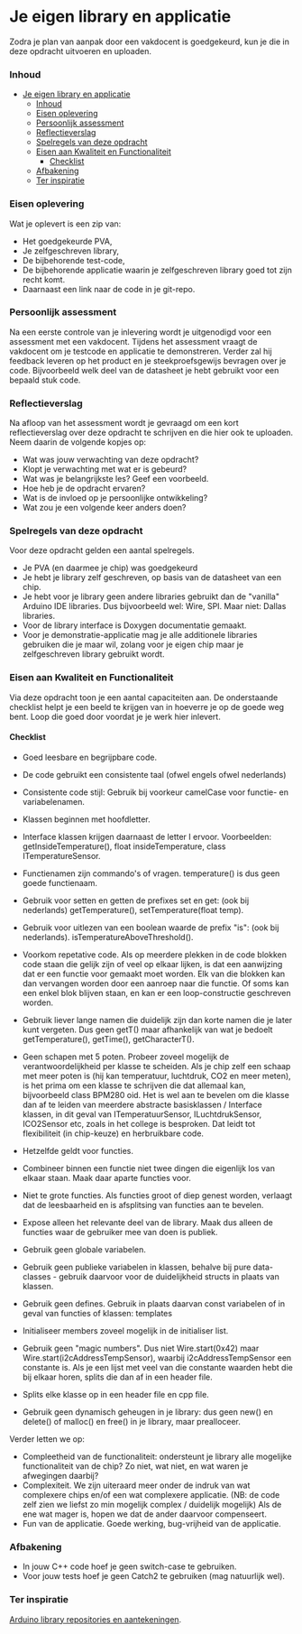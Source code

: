 # Je eigen library en applicatie
Zodra je plan van aanpak door een vakdocent is goedgekeurd, kun je die in deze opdracht uitvoeren en uploaden.

### Inhoud[](toc-id)
- [Je eigen library en applicatie](#je-eigen-library-en-applicatie)
    - [Inhoud](#inhoud)
    - [Eisen oplevering](#eisen-oplevering)
    - [Persoonlijk assessment](#persoonlijk-assessment)
    - [Reflectieverslag](#reflectieverslag)
    - [Spelregels van deze opdracht](#spelregels-van-deze-opdracht)
    - [Eisen aan Kwaliteit en Functionaliteit](#eisen-aan-kwaliteit-en-functionaliteit)
      - [Checklist](#checklist)
    - [Afbakening](#afbakening)
    - [Ter inspiratie](#ter-inspiratie)


### Eisen oplevering
Wat je oplevert is een zip van:
- Het goedgekeurde PVA,
- Je zelfgeschreven library,
- De bijbehorende test-code,
- De bijbehorende applicatie waarin je zelfgeschreven library goed tot zijn recht komt.
- Daarnaast een link naar de code in je git-repo.

### Persoonlijk assessment
Na een eerste controle van je inlevering wordt je uitgenodigd voor een assessment met een vakdocent. Tijdens het assessment vraagt de vakdocent om je testcode en applicatie te demonstreren. Verder zal hij feedback leveren op het product en je steekproefsgewijs bevragen over je code. Bijvoorbeeld welk deel van de datasheet je hebt gebruikt voor een bepaald stuk code. 

### Reflectieverslag
Na afloop van het assessment wordt je gevraagd om een kort reflectieverslag over deze opdracht te schrijven en die hier ook te uploaden.
Neem daarin de volgende kopjes op:

- Wat was jouw verwachting van deze opdracht?
- Klopt je verwachting met wat er is gebeurd?
- Wat was je belangrijkste les? Geef een voorbeeld.
- Hoe heb je de opdracht ervaren?
- Wat is de invloed op je persoonlijke ontwikkeling?
- Wat zou je een volgende keer anders doen?

### Spelregels van deze opdracht
Voor deze opdracht gelden een aantal spelregels.

- Je PVA (en daarmee je chip) was goedgekeurd
- Je hebt je library zelf geschreven, op basis van de datasheet van een chip.
- Je hebt voor je library geen andere libraries gebruikt dan de "vanilla" Arduino IDE libraries.
Dus bijvoorbeeld wel: Wire, SPI. Maar niet: Dallas libraries.
- Voor de library interface is Doxygen documentatie gemaakt.
- Voor je demonstratie-applicatie mag je alle additionele libraries gebruiken die je maar wil, zolang 
voor je eigen chip maar je zelfgeschreven library gebruikt wordt.

### Eisen aan Kwaliteit en Functionaliteit
Via deze opdracht toon je een aantal capaciteiten aan. De onderstaande checklist helpt je een beeld te krijgen van in hoeverre je op de goede weg bent. Loop die goed door voordat je je werk hier inlevert. 

#### Checklist
- Goed leesbare en begrijpbare code.
- De code gebruikt een consistente taal (ofwel engels ofwel nederlands)

- Consistente code stijl: Gebruik bij voorkeur camelCase voor functie- en variabelenamen.
- Klassen beginnen met hoofdletter.
- Interface klassen krijgen daarnaast de letter I ervoor.
Voorbeelden: getInsideTemperature(), float insideTemperature, class ITemperatureSensor.
- Functienamen zijn commando's of vragen. temperature() is dus geen goede functienaam.
- Gebruik voor setten en getten de prefixes set en get: (ook bij nederlands) getTemperature(), setTemperature(float temp).
- Gebruik voor uitlezen van een boolean waarde de prefix "is": (ook bij nederlands). isTemperatureAboveThreshold().
- Voorkom repetative code.
Als op meerdere plekken in de code blokken code staan
die gelijk zijn of veel op elkaar lijken, is dat een aanwijzing dat er een functie voor
gemaakt moet worden. Elk van die blokken kan dan vervangen worden door een aanroep naar die functie.
Of soms kan een enkel blok blijven staan, en kan er een loop-constructie geschreven worden.
- Gebruik liever lange namen die duidelijk zijn dan korte namen die je later kunt vergeten.
Dus geen getT() maar afhankelijk van wat je bedoelt getTemperature(), getTime(), getCharacterT().
- Geen schapen met 5 poten. Probeer zoveel mogelijk de verantwoordelijkheid per klasse te scheiden.
Als je chip zelf een schaap met meer poten is (hij kan temperatuur, luchtdruk, CO2 en meer meten),
is het prima om een klasse te schrijven die dat allemaal kan, bijvoorbeeld class BPM280 oid.
Het is wel aan te bevelen om die klasse dan af te leiden van meerdere abstracte basisklassen / Interface klassen, in dit geval van ITemperatuurSensor, ILuchtdrukSensor, ICO2Sensor etc, zoals in het college is besproken. Dat leidt tot flexibiliteit (in chip-keuze) en herbruikbare code.
- Hetzelfde geldt voor functies.
- Combineer binnen een functie niet twee dingen die eigenlijk los van elkaar staan. Maak daar aparte functies voor.
- Niet te grote functies.
Als functies groot of diep genest worden, verlaagt dat de leesbaarheid en is afsplitsing van functies aan te bevelen.
- Expose alleen het relevante deel van de library.
Maak dus alleen de functies waar de gebruiker mee van doen is publiek.
- Gebruik geen globale variabelen.
- Gebruik geen publieke variabelen in klassen, behalve bij pure data-classes - gebruik daarvoor voor de duidelijkheid structs in plaats van klassen.
- Gebruik geen defines.
Gebruik in plaats daarvan const variabelen of in geval van functies of klassen: templates
- Initialiseer members zoveel mogelijk in de initialiser list.
- Gebruik geen "magic numbers".
Dus niet Wire.start(0x42) maar Wire.start(i2cAddressTempSensor), waarbij i2cAddressTempSensor een constante is.
Als je een lijst met veel van die constante waarden hebt die bij elkaar horen, splits die dan af in een header file.
- Splits elke klasse op in een header file en cpp file.
- Gebruik geen dynamisch geheugen in je library:
dus geen new() en delete() of malloc() en free() in je library, maar prealloceer.

Verder letten we op:
- Compleetheid van de functionaliteit: ondersteunt je library alle mogelijke functionaliteit van de chip?
Zo niet, wat niet, en wat waren je afwegingen daarbij?
- Complexiteit. We zijn uiteraard meer onder de indruk van wat complexere chips en/of een wat complexere applicatie.
(NB: de code zelf zien we liefst zo min mogelijk complex / duidelijk mogelijk)
Als de ene wat mager is, hopen we dat de ander daarvoor compenseert.
- Fun van de applicatie.
Goede werking, bug-vrijheid van de applicatie.

### Afbakening
- In jouw C++ code hoef je geen switch-case te gebruiken.
- Voor jouw tests hoef je geen Catch2 te gebruiken (mag natuurlijk wel).

### Ter inspiratie
[Arduino library repositories en aantekeningen](../library-voorbeelden.md).
